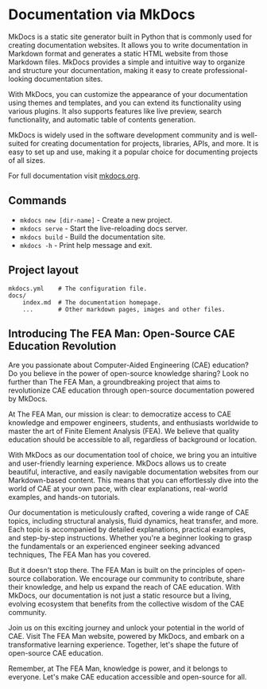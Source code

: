 # Documentation via MkDocs

MkDocs is a static site generator built in Python that is commonly used for creating documentation websites. It allows you to write documentation in Markdown format and generates a static HTML website from those Markdown files. MkDocs provides a simple and intuitive way to organize and structure your documentation, making it easy to create professional-looking documentation sites.

With MkDocs, you can customize the appearance of your documentation using themes and templates, and you can extend its functionality using various plugins. It also supports features like live preview, search functionality, and automatic table of contents generation.

MkDocs is widely used in the software development community and is well-suited for creating documentation for projects, libraries, APIs, and more. It is easy to set up and use, making it a popular choice for documenting projects of all sizes.

For full documentation visit [mkdocs.org](https://www.mkdocs.org).

## Commands

* `mkdocs new [dir-name]` - Create a new project.
* `mkdocs serve` - Start the live-reloading docs server.
* `mkdocs build` - Build the documentation site.
* `mkdocs -h` - Print help message and exit.

## Project layout

    mkdocs.yml    # The configuration file.
    docs/
        index.md  # The documentation homepage.
        ...       # Other markdown pages, images and other files.

## Introducing The FEA Man: Open-Source CAE Education Revolution

Are you passionate about Computer-Aided Engineering (CAE) education? Do you believe in the power of open-source knowledge sharing? Look no further than The FEA Man, a groundbreaking project that aims to revolutionize CAE education through open-source documentation powered by MkDocs.

At The FEA Man, our mission is clear: to democratize access to CAE knowledge and empower engineers, students, and enthusiasts worldwide to master the art of Finite Element Analysis (FEA). We believe that quality education should be accessible to all, regardless of background or location.

With MkDocs as our documentation tool of choice, we bring you an intuitive and user-friendly learning experience. MkDocs allows us to create beautiful, interactive, and easily navigable documentation websites from our Markdown-based content. This means that you can effortlessly dive into the world of CAE at your own pace, with clear explanations, real-world examples, and hands-on tutorials.

Our documentation is meticulously crafted, covering a wide range of CAE topics, including structural analysis, fluid dynamics, heat transfer, and more. Each topic is accompanied by detailed explanations, practical examples, and step-by-step instructions. Whether you're a beginner looking to grasp the fundamentals or an experienced engineer seeking advanced techniques, The FEA Man has you covered.

But it doesn't stop there. The FEA Man is built on the principles of open-source collaboration. We encourage our community to contribute, share their knowledge, and help us expand the reach of CAE education. With MkDocs, our documentation is not just a static resource but a living, evolving ecosystem that benefits from the collective wisdom of the CAE community.

Join us on this exciting journey and unlock your potential in the world of CAE. Visit The FEA Man website, powered by MkDocs, and embark on a transformative learning experience. Together, let's shape the future of open-source CAE education.

Remember, at The FEA Man, knowledge is power, and it belongs to everyone. Let's make CAE education accessible and open-source for all.